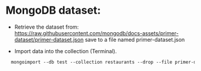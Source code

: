 # MongoDB dataset:
- Retrieve the dataset from:
https://raw.githubusercontent.com/mongodb/docs-assets/primer-dataset/primer-dataset.json save to a file named primer-dataset.json

- Import data into the collection (Terminal).
```diff
  mongoimport --db test --collection restaurants --drop --file primer-dataset.json
```
